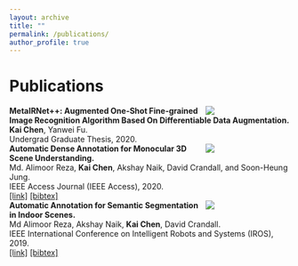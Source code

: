 ```yaml
---
layout: archive
title: ""
permalink: /publications/
author_profile: true
---
```


# Publications

<div class="MetaIRNet++">
	<div style="float:right;width:30%"><img src="https://kaichen1998.github.io/images/pub/MetaIRNet++.jpg"></div>
    <div class="float:left;width:70%">
    <b>MetaIRNet++: Augmented One-Shot Fine-grained Image Recognition Algorithm Based On Differentiable Data Augmentation.</b></br>
    <b>Kai Chen</b>, Yanwei Fu.</br>
    Undergrad Graduate Thesis, 2020.
	</div>
</div>



<div class="Access2020">
	<div style="float:right;width:30%"><img src="https://kaichen1998.github.io/images/pub/Access2020.png"></div>
    <div class="float:left;width:70%">
    <b>Automatic Dense
Annotation for Monocular 3D Scene Understanding.</b></br>
    Md. Alimoor Reza, <b>Kai Chen</b>, Akshay Naik, David Crandall, and Soon-Heung Jung.</br>
    IEEE Access Journal (IEEE Access), 2020.</br>
	<a href="https://ieeexplore.ieee.org/stamp/stamp.jsp?arnumber=9052727">[link]</a>
	<a href="https://scholar.googleusercontent.com/scholar.bib?q=info:ukzL0yWhjRIJ:scholar.google.com/&output=citation&scisdr=CgUhbv_pEKzwljLr1S0:AAGBfm0AAAAAXt3uzS0PTdBmK1m_YvQRIx6zV51QM5li&scisig=AAGBfm0AAAAAXt3uzQTzCRuw7nZrzr2JuGLpz2MmoTKh&scisf=4&ct=citation&cd=-1&hl=en">[bibtex]</a>
	</div>
</div>



<div class="IROS2019">
	<div style="float:right;width:30%"><img src="https://kaichen1998.github.io/images/pub/IROS2019.png"></div>
    <div class="float:left;width:70%">
    <b>Automatic Annotation for Semantic Segmentation in Indoor Scenes.</b></br>
    Md Alimoor Reza, Akshay Naik, <b>Kai Chen</b>, David Crandall.</br>
    IEEE International Conference on Intelligent Robots and Systems (IROS), 2019.</br>
	<a href="https://www.semanticscholar.org/paper/Automatic-Annotation-for-Semantic-Segmentation-in-Reza-Naik/ec77d168c9fdb438ba18b1316f0fdd1486dd1415">[link]</a>
	<a href="https://scholar.googleusercontent.com/scholar.bib?q=info:IjIoNEXuROIJ:scholar.google.com/&output=citation&scisdr=CgUhbv_pEKzwljLqnFI:AAGBfm0AAAAAXt3vhFJs8xx91GwGfAU8qg3xiRNRjWcp&scisig=AAGBfm0AAAAAXt3vhBA_ET1UObBT7bIubLr0uCfm9bX5&scisf=4&ct=citation&cd=-1&hl=en&scfhb=1">[bibtex]</a>
	</div>
</div>



